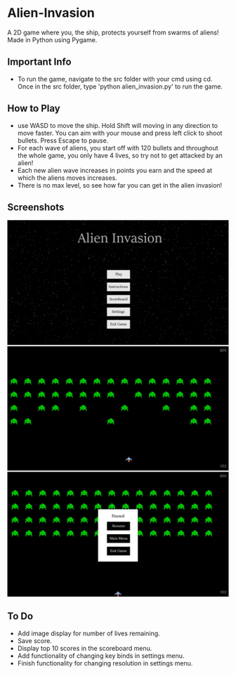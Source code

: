 # Alien-Invasion
A 2D game where you, the ship, protects yourself from swarms of aliens! Made in Python using Pygame.

## Important Info
- To run the game, navigate to the src folder with your cmd using cd. Once in the src folder, type 'python alien_invasion.py' to run the game.

## How to Play
- use WASD to move the ship. Hold Shift will moving in any direction to move faster. You can aim with your mouse and press left click to shoot bullets. Press Escape to pause.
- For each wave of aliens, you start off with 120 bullets and throughout the whole game, you only have 4 lives, so try not to get attacked by an alien!
- Each new alien wave increases in points you earn and the speed at which the aliens moves increases.
- There is no max level, so see how far you can get in the alien invasion!

## Screenshots
![Screen shot of main menu:](https://github.com/brandonwsa/Alien-Invasion/blob/main/Alien%20Invasion/screenshots/MainMenu.PNG "Main Menu")
![Screen shot of game play:](https://github.com/brandonwsa/Alien-Invasion/blob/main/Alien%20Invasion/screenshots/GamePlay.PNG "Game play")
![Screen shot of pause menu:](https://github.com/brandonwsa/Alien-Invasion/blob/main/Alien%20Invasion/screenshots/paused.PNG "Pause menu")

## To Do
- Add image display for number of lives remaining.
- Save score.
- Display top 10 scores in the scoreboard menu.
- Add functionality of changing key binds in settings menu.
- Finish functionality for changing resolution in settings menu.
